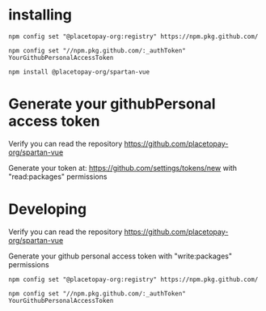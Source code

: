 
# installing

```
npm config set "@placetopay-org:registry" https://npm.pkg.github.com/
```

```
npm config set "//npm.pkg.github.com/:_authToken" YourGithubPersonalAccessToken

```

```
npm install @placetopay-org/spartan-vue
```


# Generate your githubPersonal access token

Verify you can read the repository https://github.com/placetopay-org/spartan-vue

Generate your token at: https://github.com/settings/tokens/new with "read:packages" permissions


# Developing

Verify you can read the repository https://github.com/placetopay-org/spartan-vue

Generate your github personal access token with "write:packages" permissions

```
npm config set "@placetopay-org:registry" https://npm.pkg.github.com/
```

```
npm config set "//npm.pkg.github.com/:_authToken" YourGithubPersonalAccessToken

```





